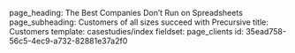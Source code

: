 page_heading: The Best Companies Don’t Run on Spreadsheets
page_subheading: Customers of all sizes succeed with Precursive
title: Customers
template: casestudies/index
fieldset: page_clients
id: 35ead758-56c5-4ec9-a732-82881e37a2f0
